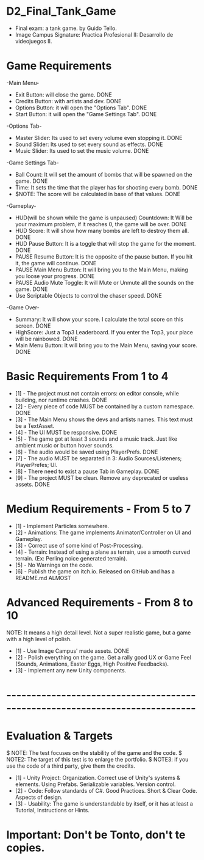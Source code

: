 # D2_Final_Tank_Game
 - Final exam: a tank game. by Guido Tello.
 - Image Campus Signature: Practica Profesional II: Desarrollo de videojuegos II.

# Game Requirements
 -Main Menu-
   * Exit Button: will close the game. DONE
   * Credits Button: with artists and dev. DONE
   * Options Button: it will open the "Options Tab". DONE
   * Start Button: it will open the "Game Settings Tab". DONE

 -Options Tab- 
   * Master Slider: Its used to set every volume even stopping it. DONE
   * Sound Slider: Its used to set every sound as effects. DONE
   * Music Slider: Its used to set the music volume. DONE

 -Game Settings Tab-
   * Ball Count: It will set the amount of bombs that will be spawned on the game. DONE
   * Time: It sets the time that the player has for shooting every bomb. DONE
   * $NOTE: The score will be calculated in base of that values. DONE

 -Gameplay-
   * HUD(will be shown while the game is unpaused) Countdown: It Will be your maximum problem, if it reaches 0, the game will be over.  DONE
   * HUD Score: It will show how many bombs are left to destroy them all. DONE
   * HUD Pause Button: It is a toggle that will stop the game for the moment. DONE
   * PAUSE Resume Button: It is the opposite of the pause button. If you hit it, the game will continue. DONE
   * PAUSE Main Menu Button: It will bring you to the Main Menu, making you loose your progress. DONE
   * PAUSE Audio Mute Toggle: It will Mute or Unmute all the sounds on the game. DONE
   * Use Scriptable Objects to control the chaser speed. DONE

 -Game Over-
   * Summary: It will show your score. I calculate the total score on this screen. DONE
   * HighScore: Just a Top3 Leaderboard. If you enter the Top3, your place will be rainbowed. DONE
   * Main Menu Button: It will bring you to the Main Menu, saving your score. DONE

# Basic Requirements From 1 to 4
* [1] - The project must not contain errors: on editor console, while building, nor runtime crashes. DONE
* [2] - Every piece of code MUST be contained by a custom namespace. DONE
* [3] - The Main Menu shows the devs and artists names. This text must be a TextAsset.
* [4] - The UI MUST be responsive. DONE
* [5] - The game got at least 3 sounds and a music track. Just like ambient music or button hover sounds.
* [6] - The audio would be saved using PlayerPrefs. DONE
* [7] - The audio MUST be separated in 3: Audio Sources/Listeners; PlayerPrefes; UI.
* [8] - There need to exist a pause Tab in Gameplay. DONE
* [9] - The project MUST be clean. Remove any deprecated or useless assets. DONE

# Medium Requirements - From 5 to 7
* [1] - Implement Particles somewhere.
* [2] - Animations: The game implements Animator/Controller on UI and Gameplay.
* [3] - Correct use of some kind of Post-Processing.
* [4] - Terrain: Instead of using a plane as terrain, use a smooth curved terrain. (Ex: Perling noice generated terrain).
* [5] - No Warnings on the code.
* [6] - Publish the game on itch.io. Released on GitHub and has a README.md ALMOST

# Advanced Requirements - From 8 to 10
NOTE: It means a high detail level. Not a super realistic game, but a game with a high level of polish.
* [1] - Use Image Campus' made assets. DONE
* [2] - Polish everything on the game. Get a rally good UX or Game Feel (Sounds, Animations, Easter Eggs, High Positive Feedbacks).
* [3] - Implement any new Unity components.

# ----------------------------------------------------------------------------

# Evaluation & Targets
 $ NOTE: The test focuses on the stability of the game and the code.
 $ NOTE2: The target of this test is to enlarge the portfolio.
 $ NOTE3: if you use the code of a third party, give them the credits.
* [1] - Unity Project: Organization. Correct use of Unity's systems & elements. Using Prefabs. Serializable variables. Version control.
* [2] - Code: Follow standards of C#. Good Practices. Short & Clear Code. Aspects of design.
* [3] - Usability: The game is understandable by itself, or it has at least a Tutorial, Instructions or Hints.

# Important: Don't be Tonto, don't te copies.




















